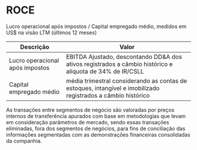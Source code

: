 # ROCE

Lucro operacional após impostos / Capital empregado médio, medidos em US$ na visão LTM (últimos 12 meses)

|Descrição|Valor|
|---|---|
|Lucro operacional após impostos|EBITDA Ajustado, descontando DD&A dos ativos registrados a câmbio histórico e alíquota de 34% de IR/CSLL|
|Capital empregado médio|média trimestral considerando as contas de estoques, intangível e imobilizado registrados a câmbio histórico|

As transações entre segmentos de negócio são valoradas por preços internos de transferência apurados com base em metodologias que levam em consideração parâmetros de mercado, sendo essas transações eliminadas, fora dos segmentos de negócios, para fins de conciliação das informações segmentadas com as demonstrações financeiras consolidadas da companhia.